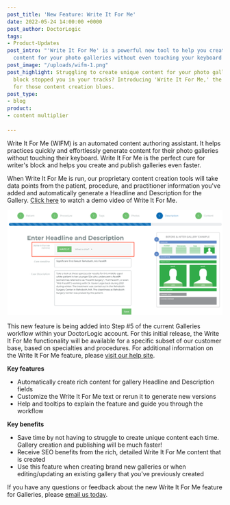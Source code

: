 ```yaml
---
post_title: 'New Feature: Write It For Me'
date: 2022-05-24 14:00:00 +0000
post_author: DoctorLogic
tags:
- Product-Updates
post_intro: "'Write It For Me' is a powerful new tool to help you create compelling
  content for your photo galleries without even touching your keyboard!"
post_image: "/uploads/wifm-1.png"
post_highlight: Struggling to create unique content for your photo galleries? Writer's
  block stopped you in your tracks? Introducing 'Write It For Me,' the perfect cure
  for those content creation blues.
post_type:
- blog
product:
- content multiplier

---
```

Write It For Me (WIFM) is an automated content authoring assistant. It helps practices quickly and effortlessly generate content for their photo galleries without touching their keyboard. Write It For Me is the perfect cure for writer's block and helps you create and publish galleries even faster.

When Write It For Me is run, our proprietary content creation tools will take data points from the patient, procedure, and practitioner information you've added and automatically generate a Headline and Description for the Gallery. [Click here](https://doctorlogic.wistia.com/medias/4097tduhqi "WIFM Demo") to watch a demo video of Write It For Me.

![](/uploads/wifm-1.png)

This new feature is being added into Step #5 of the current Galleries workflow within your DoctorLogic account. For this initial release, the Write It For Me functionality will be available for a specific subset of our customer base, based on specialties and procedures. For additional information on the Write It For Me feature, please [visit our help site](https://help.doctorlogic.com/docs/apps/gallery/new-feature-write-it-for-me "Write It For Me").

**Key features**

* Automatically create rich content for gallery Headline and Description fields
* Customize the Write It For Me text or rerun it to generate new versions
* Help and tooltips to explain the feature and guide you through the workflow

**Key benefits**

* Save time by not having to struggle to create unique content each time. Gallery creation and publishing will be much faster!
* Receive SEO benefits from the rich, detailed Write It For Me content that is created
* Use this feature when creating brand new galleries or when editing/updating an existing gallery that you've previously created

If you have any questions or feedback about the new Write It For Me feature for Galleries, please [email us today](mailto:success@doctorlogic.com).